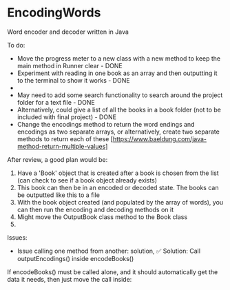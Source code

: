 # EncodingWords
Word encoder and decoder written in Java

To do:
- Move the progress meter to a new class with a new method to keep the main method in Runner clear - DONE
- Experiment with reading in one book as an array and then outputting it to the terminal to show it works - DONE
- 
- May need to add some search functionality to search around the project folder for a text file - DONE
- Alternatively, could give a list of all the books in a book folder (not to be included with final project) - DONE
- Change the encodings method to return the word endings and encodings as two separate arrays, or alternatively, create two separate methods to return each of these
[https://www.baeldung.com/java-method-return-multiple-values]


After review, a good plan would be:
1. Have a 'Book' object that is created after a book is chosen from the list (can check to see if a book object already exists)
2. This book can then be in an encoded or decoded state. The books can be outputted like this to a file
3. With the book object created (and populated by the array of words), you can then run the encoding and decoding methods on it
4. Might move the OutputBook class method to the Book class
5. 


Issues:

- Issue calling one method from another: solution, ✅ Solution: Call outputEncodings() inside encodeBooks()

If encodeBooks() must be called alone, and it should automatically get the data it needs, then just move the call inside: